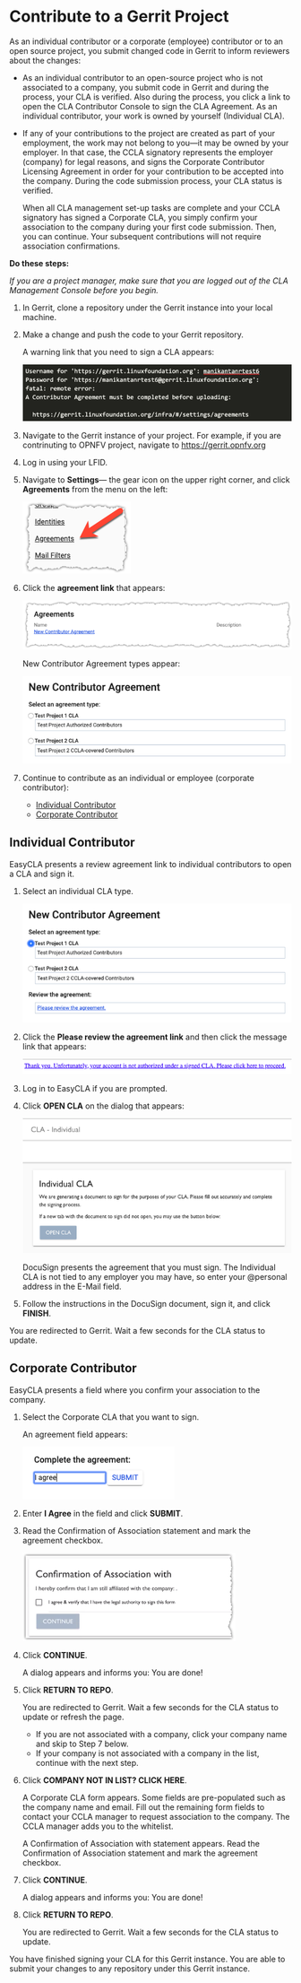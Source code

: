 # Contribute to a Gerrit Project

As an individual contributor or a corporate \(employee\) contributor or to an open source project, you submit changed code in Gerrit to inform reviewers about the changes:

* As an individual contributor to an open-source project who is not associated to a company, you submit code in Gerrit and during the process, your CLA is verified. Also during the process, you click a link to open the CLA Contributor Console to sign the CLA Agreement. As an individual contributor, your work is owned by yourself \(Individual CLA\).
* If any of your contributions to the project are created as part of your employment, the work may not belong to you—it may be owned by your employer. In that case, the CCLA signatory represents the employer \(company\) for legal reasons, and signs the Corporate Contributor Licensing Agreement in order for your contribution to be accepted into the company. During the code submission process, your CLA status is verified.

  When all CLA management set-up tasks are complete and your CCLA signatory has signed a Corporate CLA, you simply confirm your association to the company during your first code submission. Then, you can continue. Your subsequent contributions will not require association confirmations.

**Do these steps:**

_If you are a project manager, make sure that you are logged out of the CLA Management Console before you begin._

1. In Gerrit, clone a repository under the Gerrit instance into your local machine.
2. Make a change and push the code to your Gerrit repository.

   A warning link that you need to sign a CLA appears:

   ![Gerrit Warning Link](../../.gitbook/assets/cla-gerrit-sign-a-cla.png)

3. Navigate to the Gerrit instance of your project. For example, if you are contrinuting to OPNFV project, navigate to https://gerrit.opnfv.org
  
4. Log in using your LFID.

5. Navigate to **Settings**— the gear icon on the upper right corner, and click **Agreements** from the menu on the left:

   ![Gerrit Agreements](../../.gitbook/assets/cla-gerrit-agreements-option.png)

4. Click the **agreement link** that appears:

   ![Gerrit Agreements](../../.gitbook/assets/cla-gerrit-agreements.png)

   New Contributor Agreement types appear:

   ![Gerrit New Contributor Agreement](../../.gitbook/assets/cla-gerrit-new-contributor-agreement.png)

5. Continue to contribute as an individual or employee \(corporate contributor\):
   * [Individual Contributor](contribute-to-a-gerrit-project.md#individual-contributor)
   * [Corporate Contributor](contribute-to-a-gerrit-project.md#corporate-contributor)

## Individual Contributor

EasyCLA presents a review agreement link to individual contributors to open a CLA and sign it.

1. Select an individual CLA type.

   ![New Contributor Agreement](../../.gitbook/assets/cla-gerrit-icla-type.png)

2. Click the **Please review the agreement link** and then click the message link that appears:

   ![Gerrit Sign ICLA Link](../../.gitbook/assets/cla-gerrit-icla-proceed-to-sign-cla.png)

3. Log in to EasyCLA if you are prompted.
4. Click **OPEN CLA** on the dialog that appears:

   ![Gerrit Open CLA](../../.gitbook/assets/cla-gerrit-individual-cla-open-cla.png)

   DocuSign presents the agreement that you must sign. The Individual CLA is not tied to any employer you may have, so enter your @personal address in the E-Mail field.

5. Follow the instructions in the DocuSign document, sign it, and click **FINISH**.

You are redirected to Gerrit. Wait a few seconds for the CLA status to update.

## Corporate Contributor

EasyCLA presents a field where you confirm your association to the company.

1. Select the Corporate CLA that you want to sign.

   An agreement field appears:

   ![Gerrit Corporate CLA Agreement](../../.gitbook/assets/cla-gerrit-ccla-i-agree.png)

2. Enter **I Agree** in the field and click **SUBMIT**.
3. Read the Confirmation of Association statement and mark the agreement checkbox.

   ![Gerrit Confirmation of Association](../../.gitbook/assets/cla-gerrit-confirmation-of-association.png)

4. Click **CONTINUE**.

   A dialog appears and informs you: You are done!

5. Click **RETURN TO REPO**.

   You are redirected to Gerrit. Wait a few seconds for the CLA status to update or refresh the page.

   * If you are not associated with a company, click your company name and skip to Step 7 below.
   * If your company is not associated with a company in the list, continue with the next step.

6. Click **COMPANY NOT IN LIST? CLICK HERE**.

   A Corporate CLA form appears. Some fields are pre-populated such as the company name and email. Fill out the remaining form fields to contact your CCLA manager to request association to the company. The CCLA manager adds you to the whitelist.

   A Confirmation of Association with statement appears. Read the Confirmation of Association statement and mark the agreement checkbox.

7. Click **CONTINUE**.

   A dialog appears and informs you: You are done!

8. Click **RETURN TO REPO**.

   You are redirected to Gerrit. Wait a few seconds for the CLA status to update.

You have finished signing your CLA for this Gerrit instance. You are able to submit your changes to any repository under this Gerrit instance.

